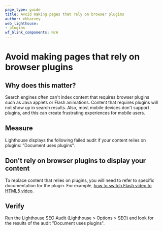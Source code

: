 ```yaml
---
page_type: guide
title: Avoid making pages that rely on browser plugins
author: ekharvey
web_lighthouse:
- plugins
wf_blink_components: N/A
---
```


# Avoid making pages that rely on browser plugins

## Why does this matter?

Search engines often can't index content that requires browser plugins such as
Java applets or Flash animations. Content that requires plugins will not show up
in search results. Also, most mobile devices don't support plugins, and this can
create frustrating experiences for mobile users. 

## Measure

Lighthouse displays the following failed audit if your content relies on
plugins: "Document uses plugins".

## Don't rely on browser plugins to display your content

To replace content that relies on plugins, you will need to refer to specific
documentation for the plugin. For example,
[how to switch Flash video to HTML5 video](https://developer.mozilla.org/en-US/docs/Plugins/Flash_to_HTML5/Video).

## Verify

Run the Lighthouse SEO Audit (Lighthouse > Options > SEO) and look for the
results of the audit "Document uses plugins".